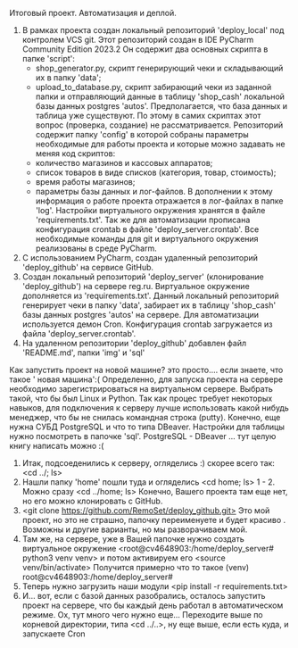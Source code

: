 Итоговый проект. Автоматизация и деплой.

1. В рамках проекта создан локальный репозиторий 'deploy_local' под контролем VCS git.
   Этот репозиторий создан в IDE PyCharm Community Edition 2023.2
   Он содержит два основных скрипта в папке 'script':
      - shop_generator.py, скрипт генерирующий чеки и складывающий их в папку 'data';
      - upload_to_database.py, скрипт забирающий чеки из заданной папки и отправляющий
        данные в таблицу 'shop_cash' локальной базы данных postgres 'autos'.
   Предполагается, что база данных и таблица уже существуют. По этому в самих скриптах
   этот вопрос (проверка, создание) не рассматривается.
   Репозиторий содержит папку 'config' в которой собраны параметры необходимые 
   для работы проекта и которые можно задавать не меняя код скриптов:
      - количество магазинов и кассовых аппаратов;
      - список товаров в виде списков (категория, товар, стоимость);
      - время работы магазинов;
      - параметры базы данных и лог-файлов.
   В дополнении к этому информация о работе проекта отражается в лог-файлах в папке 'log'.
   Настройки виртуального окружения хранятся в файле 'requirements.txt'. Так же 
   для автоматизации прописана конфигурация crontab в файле 'deploy_server.crontab'.
   Все необходимые команды для git и виртуального окружения реализованы в среде PyCharm.
2. С использованием PyCharm, создан удаленный репозиторий 'deploy_github' на сервисе GitHub.
3. Создан локальный репозиторий 'deploy_server' (клонирование 'deploy_github') на сервере reg.ru.
   Виртуальное окружение дополняется из 'requirements.txt'.
   Данный локальный репозиторий генерирует чеки в папку 'data', забирает их в таблицу 
   'shop_cash' базы данных postgres 'autos' на сервере.
   Для автоматизации используется демон Cron. Конфигурация crontab загружается из файла 
   'deploy_server.crontab'.
4. На удаленном репозитории 'deploy_github' добавлен файл 'README.md',
   папки 'img'  и 'sql'

Как запустить проект на новой машине? это просто.... если знаете, что такое  ' новая машина':(
Определенно, для запуска проекта на сервере необходимо зарегистрироваться на виртуальном сервере.
Выбрать такой, что бы был Linux и Python.
Так как процес требует некоторых навыков, для подключения к серверу лучше использовать 
какой нибудь менеджер, что бы не снилась командная строка (putty).
Конечно, еще нужна СУБД PostgreSQL  и что то типа DBeaver. Настройки для таблицы нужно посмотреть 
в папочке 'sql'. PostgreSQL -  DBeaver ... тут целую книгу написать можно :(

1. Итак, подсоеденились к серверу, огляделись :) скорее всего так: <cd ../; ls>
2. Нашли папку 'home' пошли туда и огляделись <cd home; ls>
1 - 2. Можно сразу <cd ../home; ls>
Конечно, Вашего проекта там еще нет, но его можно клонировать с GitHub.
3. <git clone https://github.com/RemoSet/deploy_github.git> Это мой проект, но это не страшно,
   папочку переименуете и будет красиво <mv deploy_github deploy_server>.
   Возможны и другие варианты, но мы разворачиваем мой.
4. Там же, на сервере, уже в Вашей папочке <cd deploy_server> нужно создать виртуальное окружение
   <root@cv4648903:/home/deploy_server# python3 venv venv> и потом активируем его <source venv/bin/activate>
   Получится примерно что то такое
   (venv) root@cv4648903:/home/deploy_server#
5. Теперь нужно загрузить наши модули <pip install -r requirements.txt>
6. И... вот, если с базой данных разобрались, осталось запустить проект на сервере,
   что бы каждый день работал в автоматическом режиме. Ох, тут много чего нужно еще...
   Переходите выше по корневой директории, типа <cd ../..>, ну еще выше, если есть куда,
   и запускаете Cron 

   

   

